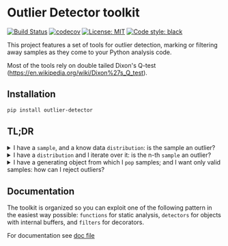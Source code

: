 # Outlier Detector toolkit
[![Build Status](https://travis-ci.com/docet85/outlier_detector.svg?branch=dev)](https://travis-ci.com/docet85/outlier_detector)
[![codecov](https://codecov.io/gh/docet85/outlier_detector/branch/dev/graph/badge.svg)](https://codecov.io/gh/docet85/outlier_detector)
[![License: MIT](https://img.shields.io/badge/License-MIT-blue.svg)](https://opensource.org/licenses/MIT)
[![Code style: black](https://img.shields.io/badge/code%20style-black-000000.svg)](https://github.com/psf/black)


This project features a set of tools for outlier detection, marking or filtering away samples
as they come to your Python analysis code.

Most of the tools rely on double tailed Dixon's Q-test (https://en.wikipedia.org/wiki/Dixon%27s_Q_test).

## Installation
```bash
pip install outlier-detector
```

## TL;DR
<details>
   <summary>I have a <code>sample</code>, and a know data <code>distribution</code>: is the sample an outlier?</summary>

```python
sample = -14.5
distribution = [0.1, 1.1, 4.78, 2.0, 7.2, 5.3]

from outlier_detector.functions import is_outlier
print(is_outlier(distribution, sample))
```

</details>

<details>
   <summary>I have a <code>distribution</code> and I iterate over it: is the n-th <code>sample</code>
   an outlier?</summary>

```python
distribution = [0.1, 1.1, 4.78, 2.0, 7.2, 5.3, 8.1, -14.1, 5.4]
from outlier_detector.detectors import OutlierDetector
od = OutlierDetector(buffer_samples=5)
for sample in distribution:
    print(od.is_outlier(sample))
```
</details>

<details>
   <summary>I have a generating object from which I <code>pop</code> samples; and I want only valid samples:
    how can I reject outliers?</summary>

```python
distribution = [0.1, 1.1, 4.78, 2.0, 7.2, 5.3, 8.1, -14.1, 5.4]
from outlier_detector.filters import filter_outlier

class MyGen:
    def __init__(self):
        self.cursor = -1

    @filter_outlier()
    def pop(self):
        self.cursor += 1
        return distribution[self.cursor]

g = MyGen()
while True:
    try:
        r = g.pop()
        print(r)
    except IndexError:
        print('No more data')
        break

```
</details>

## Documentation
The toolkit is organized so you can exploit one of the following pattern in the easiest way possible:
`functions` for static analysis, `detectors` for objects with internal buffers, and `filters` for decorators.

For documentation see [doc file](https://github.com/docet85/outlier_detector/blob/dev/DOC.md)
